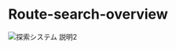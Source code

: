 # Route-search-overview
![探索システム 説明2](https://user-images.githubusercontent.com/40758752/105701616-e68c3180-5f4d-11eb-992e-fccf66fab4cb.png)
